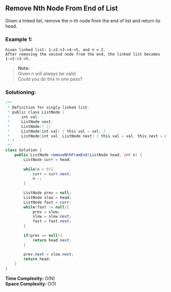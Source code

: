 ## Remove Nth Node From End of List

Given a linked list, remove the n-th node from the end of list and return its head.


### Example 1:
```
Given linked list: 1->2->3->4->5, and n = 2.
After removing the second node from the end, the linked list becomes 1->2->3->5.
```


> **Note:**  
> Given n will always be valid.  
> Could you do this in one pass?  


 ### Solutioning:

```java
/**
 * Definition for singly-linked list.
 * public class ListNode {
 *     int val;
 *     ListNode next;
 *     ListNode() {}
 *     ListNode(int val) { this.val = val; }
 *     ListNode(int val, ListNode next) { this.val = val; this.next = next; }
 * }
 */
class Solution {
    public ListNode removeNthFromEnd(ListNode head, int n) {
        ListNode curr = head;
        
        while(n > 0){
            curr = curr.next;
            n--;
        }
        
        ListNode prev = null;
        ListNode slow = head;
        ListNode fast = curr;
        while(fast != null){
            prev = slow;
            slow = slow.next;
            fast = fast.next;
        }
        
        if(prev == null){
            return head.next;
        }
        
        prev.next = slow.next;
        return head;
    }
}
```  
**Time Complexity:** O(N)   
**Space Complexity:** O(1) 


